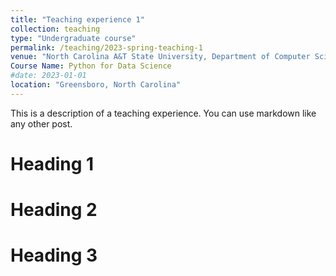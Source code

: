 ```yaml
---
title: "Teaching experience 1"
collection: teaching
type: "Undergraduate course"
permalink: /teaching/2023-spring-teaching-1
venue: "North Carolina A&T State University, Department of Computer Science"
Course Name: Python for Data Science
#date: 2023-01-01
location: "Greensboro, North Carolina"
---
```


This is a description of a teaching experience. You can use markdown like any other post.

Heading 1
======

Heading 2
======

Heading 3
======
